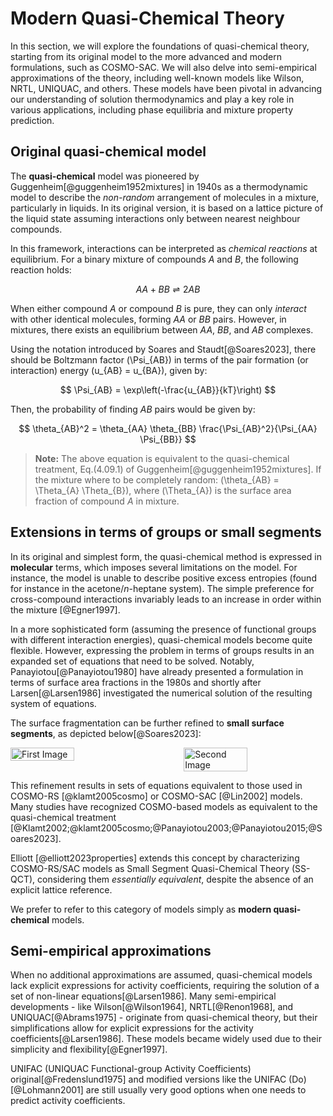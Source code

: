 # Modern Quasi-Chemical Theory

In this section, we will explore the foundations of quasi-chemical theory, starting from its original model to the more advanced and modern formulations, such as COSMO-SAC. We will also delve into semi-empirical approximations of the theory, including well-known models like Wilson, NRTL, UNIQUAC, and others. These models have been pivotal in advancing our understanding of solution thermodynamics and play a key role in various applications, including phase equilibria and mixture property prediction.


## Original quasi-chemical model
The **quasi-chemical** model was pioneered by Guggenheim[@guggenheim1952mixtures] in 1940s as a thermodynamic
model to describe the *non-random* arrangement of molecules in a mixture, particularly in liquids.
In its original version, it is based on a lattice picture of the liquid state assuming interactions only between nearest neighbour compounds.

In this framework, interactions can be interpreted as *chemical reactions* at equilibrium. For a binary mixture of compounds *A* and *B*, the following reaction holds:

$$ AA + BB \rightleftharpoons 2 AB $$

When either compound *A* or compound *B* is pure, they can only *interact* with other identical molecules, forming *AA* or *BB* pairs. However, in mixtures, there exists an equilibrium between *AA*, *BB*, and *AB* complexes.

Using the notation introduced by Soares and Staudt[@Soares2023], there should be Boltzmann factor \(\Psi_{AB}\) in terms of the pair formation (or interaction) energy \(u_{AB} = u_{BA}\), given by:

$$
\Psi_{AB} = \exp\left(-\frac{u_{AB}}{kT}\right)    
$$

Then, the probability of finding *AB* pairs would be given by:

$$
    \theta_{AB}^2 = \theta_{AA} \theta_{BB} \frac{\Psi_{AB}^2}{\Psi_{AA} \Psi_{BB}}
$$

> **Note:** The above equation is equivalent to the quasi-chemical treatment, Eq.(4.09.1) of Guggenheim[@guggenheim1952mixtures]. If the mixture where to be completely random: \(\theta_{AB} = \Theta_{A} \Theta_{B}\), where \(\Theta_{A}\) is the surface area fraction of compound *A* in mixture.

## Extensions in terms of groups or small segments

In its original and simplest form, the quasi-chemical method is expressed in **molecular** terms, which imposes several limitations on the model.
For instance, the model is unable to describe positive excess entropies (found for instance in the acetone/*n*-heptane system).
The simple preference for cross-compound interactions invariably leads to an increase in order within the mixture [@Egner1997].

In a more sophisticated form (assuming the presence of functional groups with different interaction energies), quasi-chemical models become quite flexible.
However, expressing the problem in terms of groups results in an expanded set of equations that need to be solved.
Notably, Panayiotou[@Panayiotou1980] have already presented a formulation in terms of surface area fractions in the 1980s and shortly after Larsen[@Larsen1986] investigated the numerical solution of the resulting system of equations.

The surface fragmentation can be further refined to **small surface segments**, as depicted below[@Soares2023]:

<div style="display: flex; justify-content: space-between;">
  <img src="../img/cosmo-surface.png" alt="First Image" style="width: 45%;"/>
  <img src="../img/cosmo-surface-segments.png" alt="Second Image" style="width: 45%;"/>
</div>

This refinement results in sets of equations equivalent to those used in COSMO-RS [@klamt2005cosmo] or COSMO-SAC [@Lin2002] models. Many studies have recognized COSMO-based models as equivalent to the quasi-chemical treatment [@Klamt2002;@klamt2005cosmo;@Panayiotou2003;@Panayiotou2015;@Soares2023]. 

Elliott [@elliott2023properties] extends this concept by characterizing COSMO-RS/SAC models as Small Segment Quasi-Chemical Theory (SS-QCT), considering them *essentially equivalent*, despite the absence of an explicit lattice reference. 

We prefer to refer to this category of models simply as **modern quasi-chemical** models.

## Semi-empirical approximations

When no additional approximations are assumed, quasi-chemical models lack explicit expressions for activity coefficients, requiring the solution of a set of non-linear equations[@Larsen1986].
Many semi-empirical developments - like Wilson[@Wilson1964], NRTL[@Renon1968], and UNIQUAC[@Abrams1975] - originate from quasi-chemical theory, but their simplifications allow for explicit expressions for the activity coefficients[@Larsen1986].
These models became widely used due to their simplicity and flexibility[@Egner1997].

UNIFAC (UNIQUAC Functional-group Activity Coefficients) original[@Fredenslund1975]
and modified versions like the UNIFAC&nbsp;(Do)[@Lohmann2001]
are still usually very good options when one needs to predict activity coefficients.

